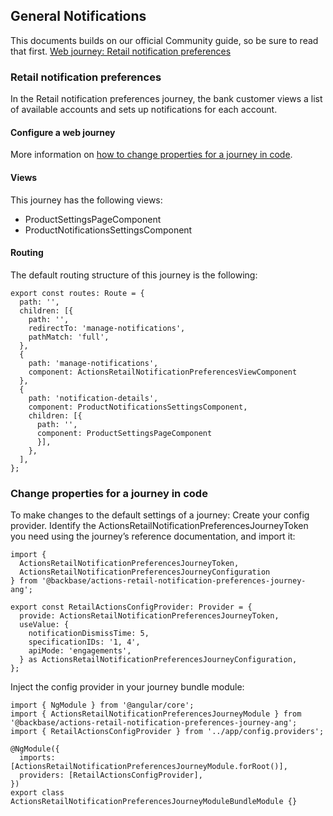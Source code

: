 ## General Notifications
This documents builds on our official Community guide, so be sure to read that first. 
[Web journey: Retail notification preferences](https://community.backbase.com/documentation/Retail-Apps-USA/latest/actions_retail_notification_preferences_journey_overview)

### Retail notification preferences
In the Retail notification preferences journey, the bank customer views a list of available accounts and sets up notifications for each account.

#### Configure a web journey
More information on [how to change properties for a journey in code](###-Change-properties-for-a-journey-in-code).

#### Views
This journey has the following views:
- ProductSettingsPageComponent
- ProductNotificationsSettingsComponent

#### Routing
The default routing structure of this journey is the following:

```
export const routes: Route = {
  path: '',
  children: [{
    path: '',
    redirectTo: 'manage-notifications',
    pathMatch: 'full',
  },
  {
    path: 'manage-notifications',
    component: ActionsRetailNotificationPreferencesViewComponent
  },
  {
    path: 'notification-details',
    component: ProductNotificationsSettingsComponent,
    children: [{
      path: '',
      component: ProductSettingsPageComponent
      }],
    },
  ],
}; 
```
### Change properties for a journey in code
To make changes to the default settings of a journey:
Create your config provider. Identify the ActionsRetailNotificationPreferencesJourneyToken you need using the journey’s reference documentation, and import it:

```
import {
  ActionsRetailNotificationPreferencesJourneyToken,
  ActionsRetailNotificationPreferencesJourneyConfiguration
} from '@backbase/actions-retail-notification-preferences-journey-ang';

export const RetailActionsConfigProvider: Provider = {
  provide: ActionsRetailNotificationPreferencesJourneyToken,
  useValue: {
    notificationDismissTime: 5,
    specificationIDs: '1, 4',
    apiMode: 'engagements',
  } as ActionsRetailNotificationPreferencesJourneyConfiguration,
};
```
                     
Inject the config provider in your journey bundle module:

```
import { NgModule } from '@angular/core';
import { ActionsRetailNotificationPreferencesJourneyModule } from '@backbase/actions-retail-notification-preferences-journey-ang';
import { RetailActionsConfigProvider } from '../app/config.providers';
 
@NgModule({
  imports: [ActionsRetailNotificationPreferencesJourneyModule.forRoot()],
  providers: [RetailActionsConfigProvider],
})
export class ActionsRetailNotificationPreferencesJourneyModuleBundleModule {}
```